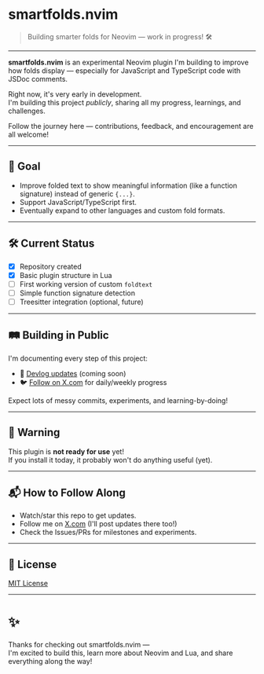 # smartfolds.nvim

> Building smarter folds for Neovim — work in progress! 🛠️

---

**smartfolds.nvim** is an experimental Neovim plugin I'm building to improve how folds display — especially for JavaScript and TypeScript code with JSDoc comments.

Right now, it's very early in development.  
I'm building this project *publicly*, sharing all my progress, learnings, and challenges.

Follow the journey here — contributions, feedback, and encouragement are all welcome!

---

## 📖 Goal

- Improve folded text to show meaningful information (like a function signature) instead of generic `{...}`.
- Support JavaScript/TypeScript first.
- Eventually expand to other languages and custom fold formats.

---

## 🛠 Current Status

- [x] Repository created
- [x] Basic plugin structure in Lua
- [ ] First working version of custom `foldtext`
- [ ] Simple function signature detection
- [ ] Treesitter integration (optional, future)

---

## 🛤️ Building in Public

I'm documenting every step of this project:

- 📝 [Devlog updates](https://devlog.seifhassan.dev) (coming soon)
- 🐦 [Follow on X.com](https://x.com/theseifhassan) for daily/weekly progress

Expect lots of messy commits, experiments, and learning-by-doing!

---

## 🚧 Warning

This plugin is **not ready for use** yet!  
If you install it today, it probably won't do anything useful (yet).

---

## 📬 How to Follow Along

- Watch/star this repo to get updates.
- Follow me on [X.com](https://x.com/theseifhassan) (I'll post updates there too!)
- Check the Issues/PRs for milestones and experiments.

---

## 📜 License

[MIT License](LICENSE)

---

# ✨

Thanks for checking out smartfolds.nvim —  
I'm excited to build this, learn more about Neovim and Lua, and share everything along the way!


